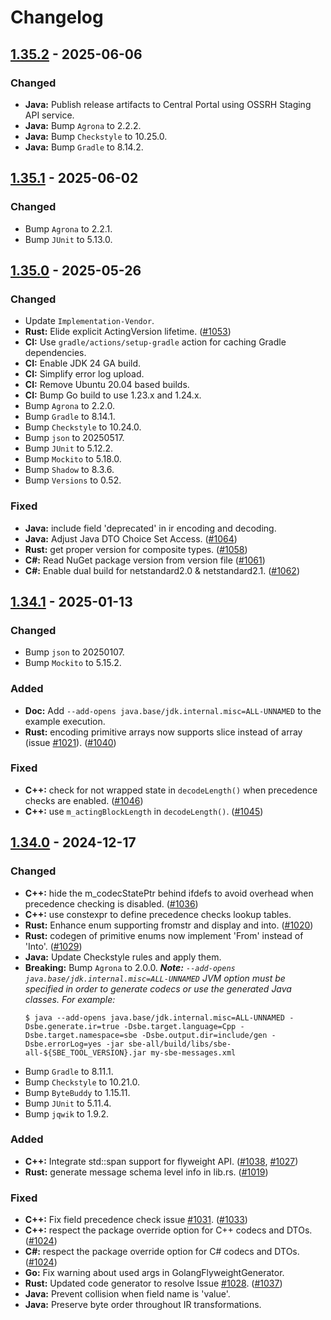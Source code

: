 # Changelog

## [1.35.2] - 2025-06-06
### Changed
* **Java:** Publish release artifacts to Central Portal using OSSRH Staging API service.
* **Java:** Bump `Agrona` to 2.2.2.
* **Java:** Bump `Checkstyle` to 10.25.0.
* **Java:** Bump `Gradle` to 8.14.2.

## [1.35.1] - 2025-06-02
### Changed
* Bump `Agrona` to 2.2.1.
* Bump `JUnit` to 5.13.0.

## [1.35.0] - 2025-05-26
### Changed
* Update `Implementation-Vendor`.
* **Rust:** Elide explicit ActingVersion lifetime. ([#1053](https://github.com/aeron-io/simple-binary-encoding/pull/1053))
* **CI:** Use `gradle/actions/setup-gradle` action for caching Gradle dependencies.
* **CI:** Enable JDK 24 GA build.
* **CI:** Simplify error log upload.
* **CI:**  Remove Ubuntu 20.04 based builds.
* **CI:** Bump Go build to use 1.23.x and 1.24.x.
* Bump `Agrona` to 2.2.0.
* Bump `Gradle` to 8.14.1.
* Bump `Checkstyle` to 10.24.0.
* Bump `json` to 20250517.
* Bump `JUnit` to 5.12.2.
* Bump `Mockito` to 5.18.0.
* Bump `Shadow` to 8.3.6.
* Bump `Versions` to 0.52.

### Fixed
* **Java:** include field 'deprecated' in ir encoding and decoding.
* **Java:** Adjust Java DTO Choice Set Access. ([#1064](https://github.com/aeron-io/simple-binary-encoding/issues/1064))
* **Rust:** get proper version for composite types. ([#1058](https://github.com/aeron-io/simple-binary-encoding/pull/1058))
* **C#:** Read NuGet package version from version file ([#1061](https://github.com/aeron-io/simple-binary-encoding/pull/1061))
* **C#:** Enable dual build for netstandard2.0 & netstandard2.1. ([#1062](https://github.com/aeron-io/simple-binary-encoding/pull/1062))

## [1.34.1] - 2025-01-13
### Changed
* Bump `json` to 20250107.
* Bump `Mockito` to 5.15.2.

### Added
* **Doc:** Add `--add-opens java.base/jdk.internal.misc=ALL-UNNAMED` to the example execution.
* **Rust:** encoding primitive arrays now supports slice instead of array (issue [#1021](https://github.com/aeron-io/simple-binary-encoding/issues/)). ([#1040](https://github.com/aeron-io/simple-binary-encoding/pull/1040))

### Fixed
* **C++:** check for not wrapped state in `decodeLength()` when precedence checks are enabled. ([#1046](https://github.com/aeron-io/simple-binary-encoding/pull/1046))
* **C++:** use `m_actingBlockLength` in `decodeLength()`. ([#1045](https://github.com/aeron-io/simple-binary-encoding/pull/1045))

## [1.34.0] - 2024-12-17
### Changed
* **C++:** hide the m_codecStatePtr behind ifdefs to avoid overhead when precedence checking is disabled. ([#1036](https://github.com/aeron-io/simple-binary-encoding/pull/1036))
* **C++:** use constexpr to define precedence checks lookup tables.
* **Rust:** Enhance enum supporting fromstr and display and into. ([#1020](https://github.com/aeron-io/simple-binary-encoding/pull/1020))
* **Rust:** codegen of primitive enums now implement 'From' instead of 'Into'. ([#1029](https://github.com/aeron-io/simple-binary-encoding/pull/1029))
* **Java:** Update Checkstyle rules and apply them.
* **Breaking:** Bump `Agrona` to 2.0.0.
  _**Note:** `--add-opens java.base/jdk.internal.misc=ALL-UNNAMED` JVM option must be specified in order to generate codecs or use the generated Java classes. For example:_
  ```shell
  $ java --add-opens java.base/jdk.internal.misc=ALL-UNNAMED -Dsbe.generate.ir=true -Dsbe.target.language=Cpp -Dsbe.target.namespace=sbe -Dsbe.output.dir=include/gen -Dsbe.errorLog=yes -jar sbe-all/build/libs/sbe-all-${SBE_TOOL_VERSION}.jar my-sbe-messages.xml
  ```
* Bump `Gradle` to 8.11.1.
* Bump `Checkstyle` to 10.21.0.
* Bump `ByteBuddy` to 1.15.11.
* Bump `JUnit` to 5.11.4.
* Bump `jqwik` to 1.9.2.

### Added
* **C++:** Integrate std::span support for flyweight API. ([#1038](https://github.com/aeron-io/simple-binary-encoding/pull/1038), [#1027](https://github.com/aeron-io/simple-binary-encoding/pull/1027))
* **Rust:** generate message schema level info in lib.rs. ([#1019](https://github.com/aeron-io/simple-binary-encoding/pull/1019))

### Fixed
* **C++:** Fix field precedence check issue [#1031](https://github.com/aeron-io/simple-binary-encoding/issues/1031). ([#1033](https://github.com/aeron-io/simple-binary-encoding/pull/1033))
* **C++:** respect the package override option for C++ codecs and DTOs. ([#1024](https://github.com/aeron-io/simple-binary-encoding/pull/1024))
* **C#:** respect the package override option for C# codecs and DTOs. ([#1024](https://github.com/aeron-io/simple-binary-encoding/pull/1024))
* **Go:** Fix warning about used args in GolangFlyweightGenerator.
* **Rust:** Updated code generator to resolve Issue [#1028](https://github.com/aeron-io/simple-binary-encoding/issues/1028). ([#1037](https://github.com/aeron-io/simple-binary-encoding/pull/1037))
* **Java:** Prevent collision when field name is 'value'.
* **Java:** Preserve byte order throughout IR transformations.

[1.35.2]: https://github.com/aeron-io/simple-binary-encoding/releases/tag/1.35.2
[1.35.1]: https://github.com/aeron-io/simple-binary-encoding/releases/tag/1.35.1
[1.35.0]: https://github.com/aeron-io/simple-binary-encoding/releases/tag/1.35.0
[1.34.1]: https://github.com/aeron-io/simple-binary-encoding/releases/tag/1.34.1
[1.34.0]: https://github.com/aeron-io/simple-binary-encoding/releases/tag/1.34.0
